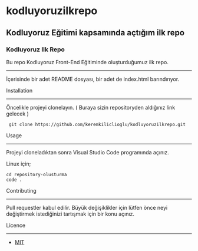 # kodluyoruzilkrepo
## Kodluyoruz Eğitimi kapsamında açtığım ilk repo
   
### Kodluyoruz Ilk Repo
Bu repo Kodluyoruz Front-End Eğitiminde oluşturduğumuz ilk repo. 

------------------------------------------------------------------------

İçerisinde bir adet README dosyası, bir adet de index.html barındırıyor.

Installation

------------------------------------------------------------------------
Öncelikle projeyi clonelayın. ( Buraya sizin repositoryden aldığınız link gelecek )
```
 git clone https://github.com/keremkiliclioglu/kodluyoruzilkrepo.git
 ```

Usage

---
Projeyi cloneladıktan sonra Visual Studio Code programında açınız.

Linux için;

```
cd repository-olusturma
code .
```
Contributing

---
Pull requestler kabul edilir. Büyük değişiklikler için lütfen önce neyi değiştirmek istediğinizi tartışmak için bir konu açınız.

Licence

---
* [MIT](https://choosealicense.com/licenses/mit/)
